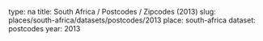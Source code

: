 type: na
title: South Africa / Postcodes / Zipcodes (2013)
slug: places/south-africa/datasets/postcodes/2013
place: south-africa
dataset: postcodes
year: 2013
